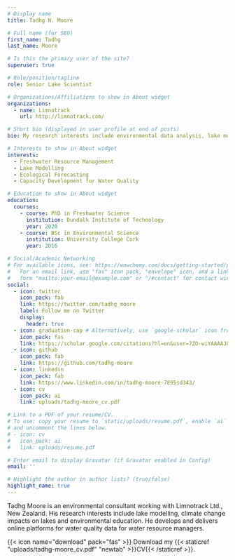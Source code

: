 ```yaml
---
# Display name
title: Tadhg N. Moore

# Full name (for SEO)
first_name: Tadhg
last_name: Moore

# Is this the primary user of the site?
superuser: true

# Role/position/tagline
role: Senior Lake Scientist

# Organizations/Affiliations to show in About widget
organizations:
  - name: Limnotrack
    url: http://limnotrack.com/

# Short bio (displayed in user profile at end of posts)
bio: My research interests include environmental data analysis, lake modelling and water education.

# Interests to show in About widget
interests:
  - Freshwater Resource Management
  - Lake Modelling
  - Ecological Forecasting
  - Capacity Development for Water Quality

# Education to show in About widget
education:
  courses:
    - course: PhD in Freshwater Science 
      institution: Dundalk Institute of Technology
      year: 2020
    - course: BSc in Environmental Science
      institution: University College Cork
      year: 2016

# Social/Academic Networking
# For available icons, see: https://wowchemy.com/docs/getting-started/page-builder/#icons
#   For an email link, use "fas" icon pack, "envelope" icon, and a link in the
#   form "mailto:your-email@example.com" or "/#contact" for contact widget.
social:
  - icon: twitter
    icon_pack: fab
    link: https://twitter.com/tadhg_moore
    label: Follow me on Twitter
    display:
      header: true
  - icon: graduation-cap # Alternatively, use `google-scholar` icon from `ai` icon pack
    icon_pack: fas
    link: https://scholar.google.com/citations?hl=en&user=7ZO-wiYAAAAJ&view_op=list_works&authuser=1&sortby=pubdate
  - icon: github
    icon_pack: fab
    link: https://github.com/tadhg-moore
  - icon: linkedin
    icon_pack: fab
    link: https://www.linkedin.com/in/tadhg-moore-7895sd343/
  - icon: cv
    icon_pack: ai
    link: uploads/tadhg-moore_cv.pdf

# Link to a PDF of your resume/CV.
# To use: copy your resume to `static/uploads/resume.pdf`, enable `ai` icons in `params.yaml`,
# and uncomment the lines below.
# - icon: cv
#   icon_pack: ai
#   link: uploads/resume.pdf

# Enter email to display Gravatar (if Gravatar enabled in Config)
email: ''

# Highlight the author in author lists? (true/false)
highlight_name: true
---
```


Tadhg  Moore is an environmental consultant working with Limnotrack Ltd., New Zealand. His research interests include lake modelling, climate change impacts on lakes and environmental education. He develops and delivers online platforms for water quality data for water resource managers. 


{{< icon name="download" pack="fas" >}} Download my {{< staticref "uploads/tadhg-moore_cv.pdf" "newtab" >}}CV{{< /staticref >}}.
